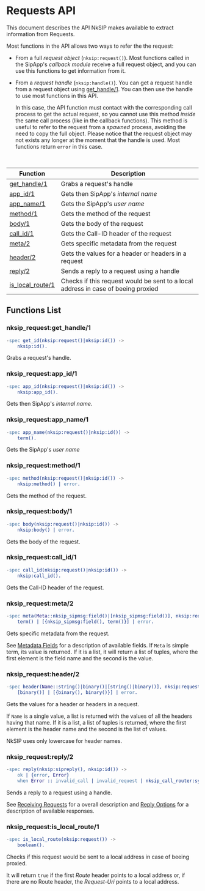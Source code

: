 # Requests API

This document describes the API NkSIP makes available to extract information from Requests.

Most functions in the API allows two ways to refer the the request:
* From a full *request object* (`nksip:request()`). Most functions called in the SipApp's _callback module_ receive a full request object, and you can use this functions to get information from it.
* From a *request handle* (`nksip:handle()`). You can get a request handle from a request object using [get_handle/1](#nksip_requestget_handle1). You can then use the handle to use most functions in this API. 
    
    In this case, the API function must contact with the corresponding call process to get the actual request, so you cannot use this method _inside_ the same call process (like in the callback functions). This method is useful to refer to the request from a _spawned_ process, avoiding the need to copy the full object. Please notice that the request object may not exists any longer at the moment that the handle is used. Most functions return `error` in this case.


<br/>


Function|Description
---|---
[get_handle/1](#nksip_requestget_handle1)|Grabs a request's handle
[app_id/1](#nksip_requestapp_id1)|Gets then SipApp's _internal name_
[app_name/1](#nksip_requestapp_name1)|Gets the SipApp's _user name_
[method/1](#nksip_requestmethod1)|Gets the method of the request
[body/1](#nksip_requestbody1)|Gets the body of the request
[call_id/1](#nksip_requestcall_id1)|Gets the Call-ID header of the request
[meta/2](#nksip_requestmeta2)|Gets specific metadata from the request
[header/2](#nksip_requestheader2)|Gets the values for a header or headers in a request
[reply/2](#nksip_requestreply2)|Sends a reply to a request using a handle
[is_local_route/1](#nksip_requestis_local_route1)|Checks if this request would be sent to a local address in case of beeing proxied


## Functions List

### nksip_request:get_handle/1
```erlang
-spec get_id(nksip:request()|nksip:id()) ->
    nksip:id().
```
Grabs a request's handle.


### nksip_request:app_id/1
```erlang
-spec app_id(nksip:request()|nksip:id()) -> 
    nksip:app_id().
```
Gets then SipApp's _internal name_.


### nksip_request:app_name/1
```erlang
-spec app_name(nksip:request()|nksip:id()) -> 
    term().
```
Gets the SipApp's _user name_


### nksip_request:method/1
```erlang
-spec method(nksip:request()|nksip:id()) ->
    nksip:method() | error.
```
Gets the method of the request.


### nksip_request:body/1
```erlang
-spec body(nksip:request()|nksip:id()) ->
    nksip:body() | error.
```
Gets the body of the request.


### nksip_request:call_id/1
```erlang
-spec call_id(nksip:request()|nksip:id()) ->
    nksip:call_id().
```
Gets the Call-ID header of the request.


### nksip_request:meta/2
```erlang
-spec meta(Meta::nksip_sipmsg:field()|[nksip_sipmsg:field()], nksip:request()|nksip:id()) ->
    term() | [{nksip_sipmsg:field(), term()}] | error.
```
Gets specific metadata from the request.

See [Metadata Fields](../reference/metadata.md) for a description of available fields.
If `Meta` is simple term, its value is returned. If it is a list, it will return a list of tuples, where the first element is the field name and the second is the value.


### nksip_request:header/2
```erlang
-spec header(Name::string()|binary()|[string()|binary()], nksip:request()|nksip:id()) -> 
    [binary()] | [{binary(), binary()}] | error.
```
Gets the values for a header or headers in a request.

If `Name` is a single value, a list is returned with the values of all the headers having that name. If it is a list, a list of tuples is returned, where the first element is the header name and the second is the list of values.

NkSIP uses only lowercase for header names.


### nksip_request:reply/2
```erlang
-spec reply(nksip:sipreply(), nksip:id()) -> 
    ok | {error, Error}
    when Error :: invalid_call | invalid_request | nksip_call_router:sync_error().
```
Sends a reply to a request using a handle.

See [Receiving Requests](../guide/receiving_requests.md) for a overall description and [Reply Options](../reference/reply_options.md) for a description of available responses.


### nksip_request:is_local_route/1
```erlang
-spec is_local_route(nksip:request()) -> 
    boolean().
```
Checks if this request would be sent to a local address in case of beeing proxied.

It will return `true` if the first _Route_ header points to a local address or, if there are no Route header, the _Request-Uri_ points to a local address.

